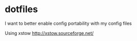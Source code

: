 # dotfiles
I want to better enable config portability with my config files

Using xstow http://xstow.sourceforge.net/
